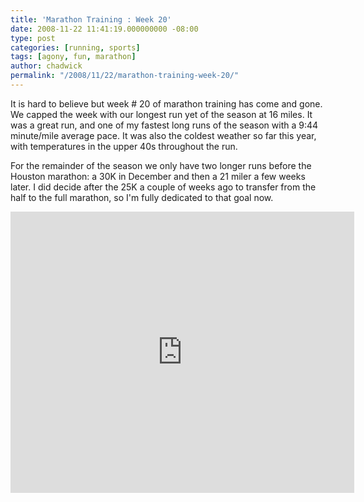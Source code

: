 ```yaml
---
title: 'Marathon Training : Week 20'
date: 2008-11-22 11:41:19.000000000 -08:00
type: post
categories: [running, sports]
tags: [agony, fun, marathon]
author: chadwick
permalink: "/2008/11/22/marathon-training-week-20/"
---
```

It is hard to believe but week # 20 of marathon training has come and gone. We
capped the week with our longest run yet of the season at 16 miles. It was a
great run, and one of my fastest long runs of the season with a 9:44
minute/mile average pace. It was also the coldest weather so far this year,
with temperatures in the upper 40s throughout the run.

For the remainder of the season we only have two longer runs before the
Houston marathon: a 30K in December and then a 21 miler a few weeks later.
I did decide after the 25K a couple of weeks ago to transfer from the
half to the full marathon, so I'm fully dedicated to that goal now.

<iframe src="http://js.mapmyfitness.com/embed/blogview.html?r=722350c12771dca800ddb97dd18f5b4e&amp;u=e&amp;t=run" height="450px" width="550px" frameborder="0"><a href="http://www.mapmyrun.com/run/united-states/tx/sugar-land/992797337209">11/21/2008 16 mile FBF yellow route</a><br><a href="http://www.mapmyrun.com/find-run/united-states/tx/sugar-land">Find more Runs in Sugar Land, Texas</a></iframe><!-- MMF PARTNER TOOL -->


